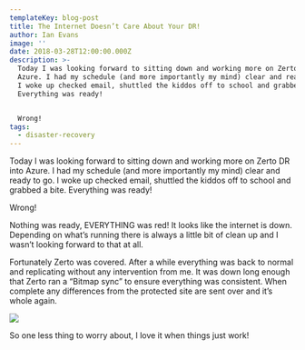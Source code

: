 ```yaml
---
templateKey: blog-post
title: The Internet Doesn’t Care About Your DR!
author: Ian Evans
image: ''
date: 2018-03-28T12:00:00.000Z
description: >-
  Today I was looking forward to sitting down and working more on Zerto DR into
  Azure. I had my schedule (and more importantly my mind) clear and ready to go.
  I woke up checked email, shuttled the kiddos off to school and grabbed a bite.
  Everything was ready!


  Wrong!
tags:
  - disaster-recovery
---
```

Today I was looking forward to sitting down and working more on Zerto DR into Azure. I had my schedule (and more importantly my mind) clear and ready to go. I woke up checked email, shuttled the kiddos off to school and grabbed a bite. Everything was ready!

Wrong!

Nothing was ready, EVERYTHING was red! <sigh> It looks like the internet is down. Depending on what’s running there is always a little bit of clean up and I wasn’t looking forward to that at all.

Fortunately Zerto was covered. After a while everything was back to normal and replicating without any intervention from me. It was down long enough that Zerto ran a “Bitmap sync” to ensure everything was consistent. When complete any differences from the protected site are sent over and it’s whole again.

![](/img/capture.png)

So one less thing to worry about, I love it when things just work!
